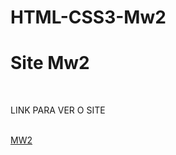 # HTML-CSS3-Mw2
<h1>Site Mw2</h1>
<br>
<p>LINK PARA VER O SITE</p>
<br>
<a href="https://syso069.github.io/HTML-CSS3-Mw2/mw2/">MW2</a>
